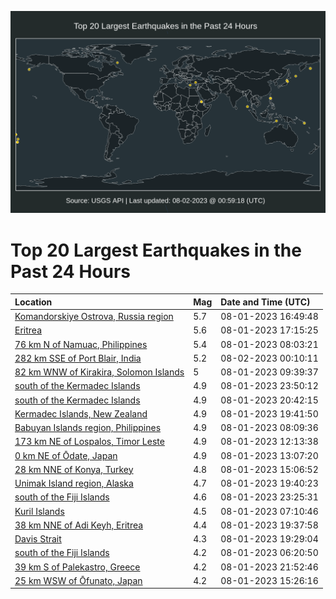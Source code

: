 ![Map](./map.png)

# Top 20 Largest Earthquakes in the Past 24 Hours

| Location | Mag | Date and Time (UTC) |
|:---|:---|:---|
| [Komandorskiye Ostrova, Russia region](https://earthquake.usgs.gov/earthquakes/eventpage/us6000kx37) | 5.7 | 08-01-2023 16:49:48 |
| [Eritrea](https://earthquake.usgs.gov/earthquakes/eventpage/us6000kx3e) | 5.6 | 08-01-2023 17:15:25 |
| [76 km N of Namuac, Philippines](https://earthquake.usgs.gov/earthquakes/eventpage/us6000kx06) | 5.4 | 08-01-2023 08:03:21 |
| [282 km SSE of Port Blair, India](https://earthquake.usgs.gov/earthquakes/eventpage/us6000kx7b) | 5.2 | 08-02-2023 00:10:11 |
| [82 km WNW of Kirakira, Solomon Islands](https://earthquake.usgs.gov/earthquakes/eventpage/us6000kx0n) | 5 | 08-01-2023 09:39:37 |
| [south of the Kermadec Islands](https://earthquake.usgs.gov/earthquakes/eventpage/us6000kx7h) | 4.9 | 08-01-2023 23:50:12 |
| [south of the Kermadec Islands](https://earthquake.usgs.gov/earthquakes/eventpage/us6000kx57) | 4.9 | 08-01-2023 20:42:15 |
| [Kermadec Islands, New Zealand](https://earthquake.usgs.gov/earthquakes/eventpage/us6000kx4w) | 4.9 | 08-01-2023 19:41:50 |
| [Babuyan Islands region, Philippines](https://earthquake.usgs.gov/earthquakes/eventpage/us6000kx07) | 4.9 | 08-01-2023 08:09:36 |
| [173 km NE of Lospalos, Timor Leste](https://earthquake.usgs.gov/earthquakes/eventpage/us6000kx17) | 4.9 | 08-01-2023 12:13:38 |
| [0 km NE of Ōdate, Japan](https://earthquake.usgs.gov/earthquakes/eventpage/us6000kx1g) | 4.9 | 08-01-2023 13:07:20 |
| [28 km NNE of Konya, Turkey](https://earthquake.usgs.gov/earthquakes/eventpage/us6000kx2n) | 4.8 | 08-01-2023 15:06:52 |
| [Unimak Island region, Alaska](https://earthquake.usgs.gov/earthquakes/eventpage/us6000kx4m) | 4.7 | 08-01-2023 19:40:23 |
| [south of the Fiji Islands](https://earthquake.usgs.gov/earthquakes/eventpage/us6000kx6x) | 4.6 | 08-01-2023 23:25:31 |
| [Kuril Islands](https://earthquake.usgs.gov/earthquakes/eventpage/us6000kx00) | 4.5 | 08-01-2023 07:10:46 |
| [38 km NNE of Adi Keyh, Eritrea](https://earthquake.usgs.gov/earthquakes/eventpage/us6000kx4n) | 4.4 | 08-01-2023 19:37:58 |
| [Davis Strait](https://earthquake.usgs.gov/earthquakes/eventpage/us6000kx4k) | 4.3 | 08-01-2023 19:29:04 |
| [south of the Fiji Islands](https://earthquake.usgs.gov/earthquakes/eventpage/us6000kwzs) | 4.2 | 08-01-2023 06:20:50 |
| [39 km S of Palekastro, Greece](https://earthquake.usgs.gov/earthquakes/eventpage/us6000kx6d) | 4.2 | 08-01-2023 21:52:46 |
| [25 km WSW of Ōfunato, Japan](https://earthquake.usgs.gov/earthquakes/eventpage/us6000kx2t) | 4.2 | 08-01-2023 15:26:16 |

